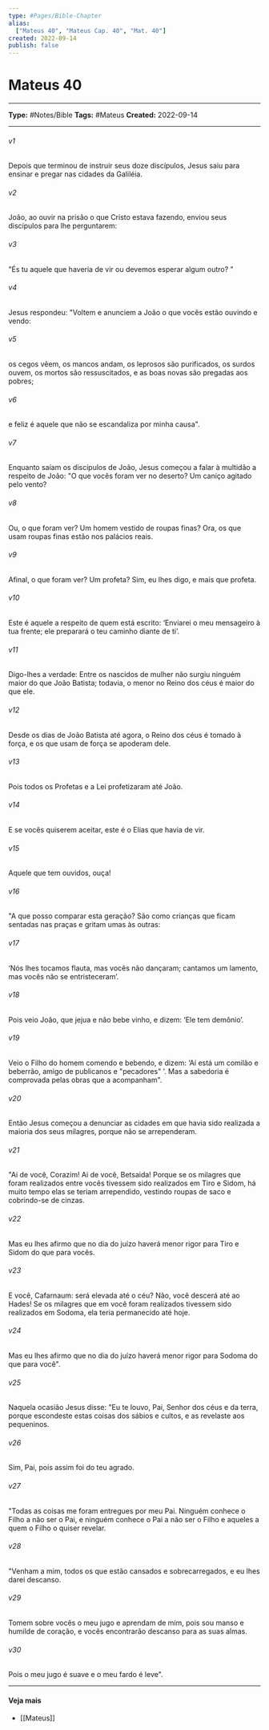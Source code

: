 ```yaml
---
type: #Pages/Bible-Chapter
alias:
  ["Mateus 40", "Mateus Cap. 40", "Mat. 40"]
created: 2022-09-14
publish: false
---
```


# Mateus 40

---

**Type:** #Notes/Bible
**Tags:** #Mateus
**Created:** 2022-09-14

---

###### v1
Depois que terminou de instruir seus doze discípulos, Jesus saiu para ensinar e pregar nas cidades da Galiléia.
###### v2
João, ao ouvir na prisão o que Cristo estava fazendo, enviou seus discípulos para lhe perguntarem:
###### v3
"És tu aquele que haveria de vir ou devemos esperar algum outro? "
###### v4
Jesus respondeu: "Voltem e anunciem a João o que vocês estão ouvindo e vendo:
###### v5
os cegos vêem, os mancos andam, os leprosos são purificados, os surdos ouvem, os mortos são ressuscitados, e as boas novas são pregadas aos pobres;
###### v6
e feliz é aquele que não se escandaliza por minha causa".
###### v7
Enquanto saíam os discípulos de João, Jesus começou a falar à multidão a respeito de João: "O que vocês foram ver no deserto? Um caniço agitado pelo vento?
###### v8
Ou, o que foram ver? Um homem vestido de roupas finas? Ora, os que usam roupas finas estão nos palácios reais.
###### v9
Afinal, o que foram ver? Um profeta? Sim, eu lhes digo, e mais que profeta.
###### v10
Este é aquele a respeito de quem está escrito: ‘Enviarei o meu mensageiro à tua frente; ele preparará o teu caminho diante de ti’.
###### v11
Digo-lhes a verdade: Entre os nascidos de mulher não surgiu ninguém maior do que João Batista; todavia, o menor no Reino dos céus é maior do que ele.
###### v12
Desde os dias de João Batista até agora, o Reino dos céus é tomado à força, e os que usam de força se apoderam dele.
###### v13
Pois todos os Profetas e a Lei profetizaram até João.
###### v14
E se vocês quiserem aceitar, este é o Elias que havia de vir.
###### v15
Aquele que tem ouvidos, ouça!
###### v16
"A que posso comparar esta geração? São como crianças que ficam sentadas nas praças e gritam umas às outras:
###### v17
‘Nós lhes tocamos flauta, mas vocês não dançaram; cantamos um lamento, mas vocês não se entristeceram’.
###### v18
Pois veio João, que jejua e não bebe vinho, e dizem: ‘Ele tem demônio’.
###### v19
Veio o Filho do homem comendo e bebendo, e dizem: ‘Aí está um comilão e beberrão, amigo de publicanos e "pecadores" ’. Mas a sabedoria é comprovada pelas obras que a acompanham".
###### v20
Então Jesus começou a denunciar as cidades em que havia sido realizada a maioria dos seus milagres, porque não se arrependeram.
###### v21
"Ai de você, Corazim! Ai de você, Betsaida! Porque se os milagres que foram realizados entre vocês tivessem sido realizados em Tiro e Sidom, há muito tempo elas se teriam arrependido, vestindo roupas de saco e cobrindo-se de cinzas.
###### v22
Mas eu lhes afirmo que no dia do juízo haverá menor rigor para Tiro e Sidom do que para vocês.
###### v23
E você, Cafarnaum: será elevada até o céu? Não, você descerá até ao Hades! Se os milagres que em você foram realizados tivessem sido realizados em Sodoma, ela teria permanecido até hoje.
###### v24
Mas eu lhes afirmo que no dia do juízo haverá menor rigor para Sodoma do que para você".
###### v25
Naquela ocasião Jesus disse: "Eu te louvo, Pai, Senhor dos céus e da terra, porque escondeste estas coisas dos sábios e cultos, e as revelaste aos pequeninos.
###### v26
Sim, Pai, pois assim foi do teu agrado.
###### v27
"Todas as coisas me foram entregues por meu Pai. Ninguém conhece o Filho a não ser o Pai, e ninguém conhece o Pai a não ser o Filho e aqueles a quem o Filho o quiser revelar.
###### v28
"Venham a mim, todos os que estão cansados e sobrecarregados, e eu lhes darei descanso.
###### v29
Tomem sobre vocês o meu jugo e aprendam de mim, pois sou manso e humilde de coração, e vocês encontrarão descanso para as suas almas.
###### v30
Pois o meu jugo é suave e o meu fardo é leve".


---

#### Veja mais

- [[Mateus]]
